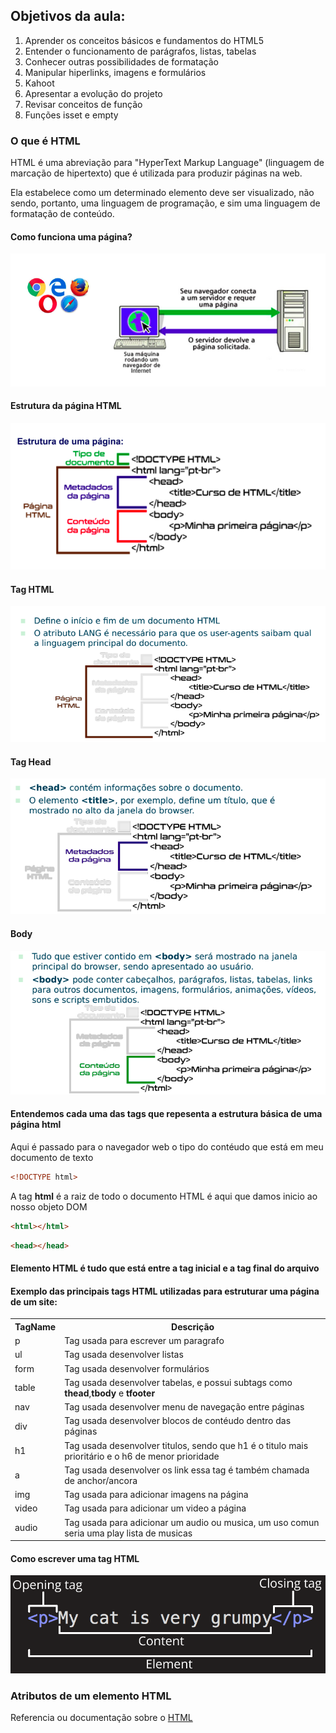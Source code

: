 ## Objetivos da aula:

<ol>
    <li>Aprender os conceitos básicos e fundamentos do HTML5</li>
    <li>Entender o funcionamento de parágrafos, listas, tabelas</li>
    <li>Conhecer outras possibilidades de formatação</li>
    <li>Manipular hiperlinks, imagens e formulários</li>
    <li>Kahoot</li>
    <li>Apresentar a evolução do projeto</li>
    <li>Revisar conceitos de função</li>
    <li>Funções isset e empty</li>
</ol>





### O que é HTML
HTML é uma abreviação para "HyperText Markup Language" (linguagem de marcação de hipertexto)
que é utilizada para produzir páginas na web.

Ela estabelece como um determinado elemento deve ser visualizado, não sendo, portanto, uma linguagem de
programação, e sim uma linguagem de formatação de conteúdo.



#### Como funciona uma página?
<img src='./como-funciona-uma-page.png'/>



#### Estrutura da página HTML
<img src='./estrutura_da_pagina.png'/>



#### Tag HTML
<img src='./tag_html.png'/>


#### Tag Head 
<img src='./tag_head.png'/>


#### Body
<img src='./tag_body.png'/>


#### Entendemos cada uma das tags que repesenta a estrutura básica de uma página html

Aqui é passado para o navegador web o tipo do contéudo que está em meu documento de texto
```html
<!DOCTYPE html>
```

A tag **html** é a raiz de todo o documento HTML é aqui que damos inicio ao nosso objeto DOM
```html
<html></html>
```




```html
<head></head>
```

#### Elemento HTML é tudo que está entre a tag inicial e a tag final do arquivo 


#### Exemplo das principais tags HTML utilizadas para estruturar uma página de um site:


<table>
    <tr>
        <th>TagName</th>
        <th>Descrição</th>
    </tr>
    <tr>
        <td>p</td>
        <td>Tag usada para escrever um paragrafo</td>
    </tr>
    <tr>
        <td>ul</td>
        <td>Tag usada desenvolver listas</td>
    </tr>
    <tr>
        <td>form</td>
        <td>Tag usada desenvolver formulários</td>
    </tr>
    <tr>
        <td>table</td>
        <td>Tag usada desenvolver tabelas, e possui subtags como <b>thead</b>,<b>tbody</b> e <b>tfooter</b> </td>
    </tr> 
    <tr>
        <td>nav</td>
        <td>Tag usada desenvolver menu de navegação entre páginas</td>
    </tr>
    <tr>
        <td>div</td>
        <td>Tag usada desenvolver blocos de contéudo dentro das páginas</td>
    </tr>
    <tr>
        <td>h1</td>
        <td>Tag usada desenvolver titulos, sendo que h1 é o titulo mais prioritário e o h6 de menor prioridade</td>
    </tr>
     <tr>
        <td>a</td>
        <td>Tag usada desenvolver os link essa tag é também chamada de anchor/ancora</td>
    </tr>
      <tr>
        <td>img</td>
            <td>Tag usada para adicionar imagens na página
        </td>
    </tr>
     <tr>
        <td>video</td>
            <td>Tag usada para adicionar um video a página
        </td>
    </tr>
     <tr>
        <td>audio</td>
            <td>Tag usada para adicionar um audio ou musica, um uso comun seria uma play lista de musicas
        </td>
    </tr>
</table>


#### Como escrever uma tag HTML
<img src='./grumpy-cat-small.png'>





### Atributos de um elemento HTML






 






<p>Referencia ou documentação sobre o <a href="https://www.w3schools.com/html/default.asp" target="_blank">HTML</a></p>



